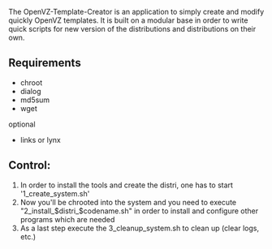 The OpenVZ-Template-Creator is an application to simply create and modify quickly OpenVZ templates.
It is built on a modular base in order to write quick scripts for new version of the distributions and distributions on their own.

## Requirements
<ul>
  <li>chroot</li>
  <li>dialog</li>
  <li>md5sum</li>
  <li>wget</li>
</ul>
optional
<ul>
  <li>links or lynx</li>
</ul>

## Control:
1. In order to install the tools and create the distri, one has to start '1_create_system.sh'
2. Now you'll be chrooted into the system and you need to execute "2_install_$distri_$codename.sh" in order to install and configure other programs which are needed
3. As a last step execute the 3_cleanup_system.sh to clean up (clear logs, etc.)
